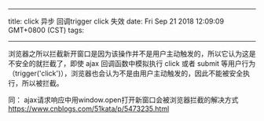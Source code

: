 
---
title: click 异步 回调trigger click 失效
date: Fri Sep 21 2018 12:09:09 GMT+0800 (CST)
tags:

---

浏览器之所以拦截新开窗口是因为该操作并不是用户主动触发的，所以它认为这是不安全的就拦截了，即使 ajax 回调函数中模拟执行 click 或者 submit 等用户行为（trigger('click')），浏览器也会认为不是由用户主动触发的，因此不能被安全执行，所以被拦截。

同：
ajax请求响应中用window.open打开新窗口会被浏览器拦截的解决方式
https://www.cnblogs.com/51kata/p/5473235.html